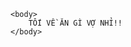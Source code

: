 <!DOCTYPE html>
<html>
    <head>
        <title> HELLO EM IU </title>
        <meta charset='utf-8'>
    </head>

    <body>
        TỐI VỀ ĂN GÌ VỢ NHỈ!!
    </body>
</html>

